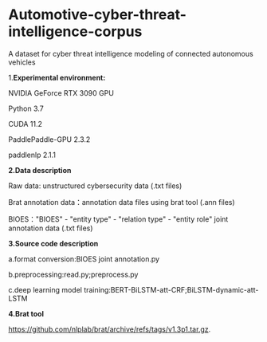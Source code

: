 # Automotive-cyber-threat-intelligence-corpus
A dataset for cyber threat intelligence modeling of  connected autonomous vehicles

1.**Experimental environment:**

NVIDIA GeForce RTX 3090 GPU

Python 3.7

CUDA 11.2

PaddlePaddle-GPU 2.3.2 

paddlenlp 2.1.1

**2.Data description**

Raw data: unstructured cybersecurity data (.txt files)

Brat annotation data：annotation data files using brat tool (.ann files) 

BIOES："BIOES" - "entity type" - "relation type" - "entity role" joint annotation data (.txt files)

**3.Source code description**

a.format conversion:BIOES joint annotation.py

b.preprocessing:read.py;preprocess.py

c.deep learning model training:BERT-BiLSTM-att-CRF;BiLSTM-dynamic-att-LSTM

**4.Brat tool**

https://github.com/nlplab/brat/archive/refs/tags/v1.3p1.tar.gz. 
